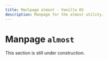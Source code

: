 ```yaml
---
title: Manlpage almost - Vanilla OS
description: Manpage for the almost utility.
---
```


# Manpage `almost`
This section is still under construction.
